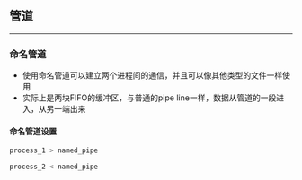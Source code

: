 ## 管道
---

### 命名管道
- 使用命名管道可以建立两个进程间的通信，并且可以像其他类型的文件一样使用
- 实际上是两块FIFO的缓冲区，与普通的pipe line一样，数据从管道的一段进入，从另一端出来

#### 命名管道设置
```sh
process_1 > named_pipe

process_2 < named_pipe



```